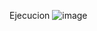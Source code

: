 Ejecucion 
![image](https://github.com/user-attachments/assets/1e301215-bdbc-48ff-b688-81184c4ae497)
